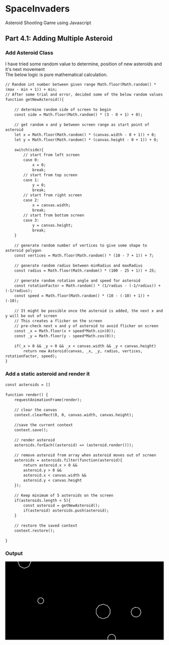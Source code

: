 # SpaceInvaders
Asteroid Shooting Game using Javascript

## Part 4.1: Adding Multiple Asteroid

### Add Asteroid Class

I have tried some random value to determine, position of new asteroids and it's next movement<br/>
The below logic is pure mathematical calculation.<br/>

```
// Random int number between given range Math.floor(Math.random() * (max - min + 1)) + min;
// After some trial and error, decided some of the below random values
function getNewAsteroid(){

    // determine random side of screen to begin
    const side = Math.floor(Math.random() * (3 - 0 + 1) + 0);
    
    // get random x and y between screen range as start point of asteroid
    let x = Math.floor(Math.random() * (canvas.width - 0 + 1)) + 0;
    let y = Math.floor(Math.random() * (canvas.height - 0 + 1)) + 0;

    switch(side){
        // start from left screen
        case 0: 
            x = 0;
            break;
        // start from top screen
        case 1:
            y = 0;
            break;
        // start from right screen
        case 2:
            x = canvas.width;
            break;
        // start from bottom screen
        case 3:
            y = canvas.height;
            break;
    }

    // generate random number of vertices to give some shape to asteroid polygon
    const vertices = Math.floor(Math.random() * (10 - 7 + 1)) + 7;

    // generate random radius between minRadius and maxRadius
    const radius = Math.floor(Math.random() * (100 - 25 + 1)) + 25;

    // generate random rotation angle and speed for asteroid
    const rotationFactor = Math.random() * (1/radius - (-1/radius)) + (-1/radius);
    const speed = Math.floor(Math.random() * (10 - (-10) + 1)) + (-10);

    // It might be possible once the asteroid is added, the next x and y will be out of screen
    // This creates a flicker on the screen
    // pre-check next x and y of asteroid to avoid flicker on screen
    const _x = Math.floor(x + speed*Math.sin(0));
    const _y = Math.floor(y - speed*Math.cos(0));

    if(_x > 0 && _y > 0 && _x < canvas.width && _y < canvas.height)
        return new Asteroid(canvas, _x, _y, radius, vertices, rotationFactor, speed);
}
```

### Add a static asteroid and render it
```
const asteroids = []

function render() {
    requestAnimationFrame(render);
    
    // clear the canvas
    context.clearRect(0, 0, canvas.width, canvas.height);
    
    //save the current context
    context.save();

    // render asteroid
    asteroids.forEach((asteroid) => (asteroid.render()));

    // remove asteroid from array when asteroid moves out of screen
    asteroids = asteroids.filter(function(asteroid){
        return asteroid.x > 0 &&
        asteroid.y > 0 &&
        asteroid.x < canvas.width &&
        asteroid.y < canvas.height
    });

    // Keep minimum of 5 asteroids on the screen
    if(asteroids.length < 5){
        const asteroid = getNewAsteroid();
        if(asteroid) asteroids.push(asteroid);
    }

    // restore the saved context
    context.restore();

}
```

### Output
![addmultipleasteroids.gif](https://github.com/Shubham-Vishwakarma/SpaceInvaders/blob/main/part4.1-addingmultipleasteriods/addmultipleasteroids.gif)